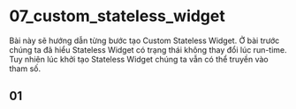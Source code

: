 # 07_custom_stateless_widget

Bài này sẽ hướng dẫn từng bước tạo Custom Stateless Widget.
Ở bài trước chúng ta đã hiểu Stateless Widget có trạng thái không thay đổi lúc run-time.
Tuy nhiên lúc khởi tạo Stateless Widget chúng ta vẫn có thể truyền vào tham số.

## 01 


